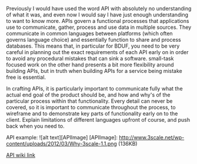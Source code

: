 Previously I would have used the word API with absolutely no understanding of what it was, and even now I would say I have just enough understanding to want to know more. APIs govern a functional processes that applications use to communicate, gather, process and use data in multiple sources. They communicate in common languages between platforms (which often governs language choice) and essentially function to share and process databases. This means that, in particular for BDUF, you need to be very careful in planning out the exact requirements of each API early on in order to avoid any procedural mistakes that can sink a software. small-task focused work on the other hand presents a bit more flexibility around building APIs, but in truth when building APIs for a service being mistake free is essential.

In crafting APIs, it is particularly important to communicate fully what the actual end goal of the product should be, and how and why's of the particular process within that functionality. Every detail can never be covered, so it is important to communicate throughout the process, to wireframe and to demonstrate key parts of functionality early on to the client. Explain limitations of different languages upfront of course, and push back when you need to.

API example:
![alt text][APIImage]
[APIImage]: http://www.3scale.net/wp-content/uploads/2012/03/Why-3scale-1.1.png (136KB)

[API wiki link](http://en.wikipedia.org/wiki/Application_programming_interface)
